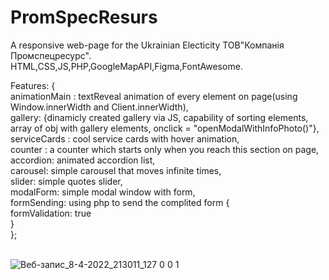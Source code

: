 # PromSpecResurs
A responsive web-page for the Ukrainian Electicity ТОВ"Компанія Промспецресурс".
HTML,CSS,JS,PHP,GoogleMapAPI,Figma,FontAwesome.<br>

Features: {<br>
animationMain : textReveal animation of every element on page(using Window.innerWidth and Client.innerWidth), <br>
gallery: {dinamicly created gallery via JS, capability of sorting elements, array of obj with gallery elements, onclick = "openModalWithInfoPhoto()"},<br>
serviceCards : cool service cards with hover animation,<br>
counter : a counter which starts only when you reach this section on page,<br>
accordion: animated accordion list,<br>
carousel: simple carousel that moves infinite times,<br>
slider: simple quotes slider,<br>
modalForm: simple modal window with form,<br>
formSending: using php to send the complited form {<br>
                                                      formValidation: true<br>
                                                  }<br>
};<br>
<br>

![Веб-запис_8-4-2022_213011_127 0 0 1](https://user-images.githubusercontent.com/87814580/162500669-f6d096d9-2577-49e2-8968-7544e057933b.jpeg)
